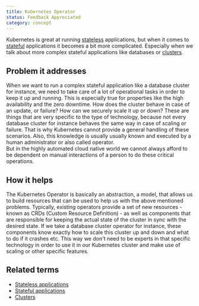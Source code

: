 ```yaml
---
title: Kubernetes Operator
status: Feedback Appreciated
category: concept
---
```


Kubernetes is great at running [stateless](/stateless-apps/) applications, 
but when it comes to [stateful](/stateful-apps/) applications it becomes a bit more complicated. 
Especially when we talk about more complex stateful applications like databases or [clusters](/cluster/). 

## Problem it addresses

When we want to run a complex stateful application like a database cluster for instance, 
we need to take care of a lot of operational tasks in order to keep it up and running. 
This is especially true for properties like the high availability and the zero downtime. 
How does the cluster behave in case of an update, or failure? 
How can we securely scale it up or down? 
These are things that are very specific to the type of technology, 
because not every database cluster for instance behaves the same way in case of scaling or failure. 
That is why Kubernetes cannot provide a general handling of these scenarios. 
Also, this knowledge is usually usually known and executed by a human administrator or also called operator.  
But in the highly automated cloud native world we cannot always afford to be dependent on manual interactions of a person to do these critical operations. 

## How it helps

The Kubernetes Operator is basically an abstraction, a model, 
that allows us to build resources that can be used to help us with the above mentioned problems. 
Typically, existing operators provide a set of new resources - known as CRDs (Custom Resource Definition) - 
as well as components that are responsible for keeping the actual state of the cluster in sync with the desired state. 
If we take a database cluster operator for instance, 
these components know exactly how to scale this cluster up and down 
and what to do if it crashes etc. 
This way we don't need to be experts in that specific technology in order to use it in our Kubernetes cluster and make use of scaling or other specific features. 

## Related terms

* [Stateless applications](/stateless-apps/)
* [Stateful applications](/stateful-apps/)
* [Clusters](/cluster/)